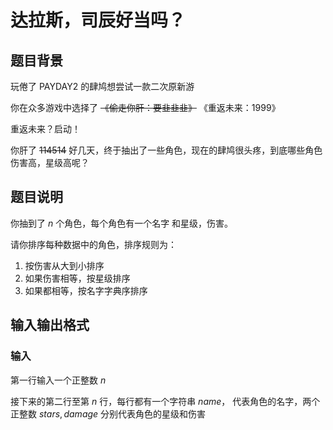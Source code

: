 # 达拉斯，司辰好当吗？

## 题目背景

玩倦了 PAYDAY2 的肆鸠想尝试一款二次原新游

你在众多游戏中选择了 ~~《偷走你肝：要韭韭韭》~~ 《重返未来：1999》

重返未来？启动！

你肝了 ~~114514~~ 好几天，终于抽出了一些角色，现在的肆鸠很头疼，到底哪些角色伤害高，星级高呢？

## 题目说明

你抽到了 $n$ 个角色，每个角色有一个名字 和星级，伤害。

请你排序每种数据中的角色，排序规则为：

1. 按伤害从大到小排序
2. 如果伤害相等，按星级排序
3. 如果都相等，按名字字典序排序

## 输入输出格式

### 输入

第一行输入一个正整数 $n$

接下来的第二行至第 $n$ 行，每行都有一个字符串 $name$， 代表角色的名字，两个正整数 $stars, damage$ 分别代表角色的星级和伤害
